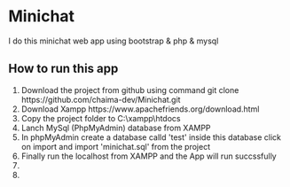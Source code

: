 # Minichat
I do this minichat web app using bootstrap & php & mysql
<h2>How to run this app</h2>

<ol>
  <li> Download the project from github using command git clone https://github.com/chaima-dev/Minichat.git</li>
  <li> Download Xampp https://www.apachefriends.org/download.html</li>
  <li> Copy the project folder to C:\xampp\htdocs</li>
  <li> Lanch MySql (PhpMyAdmin) database from XAMPP </li>
  <li> In phpMyAdmin create a database calld 'test' inside this database click on import and import 'minichat.sql' from the project </li>
  <li> Finally run the localhost from XAMPP and the App will run succssfully</li>
  <li> </li>
  <li> </li>
</ol>
